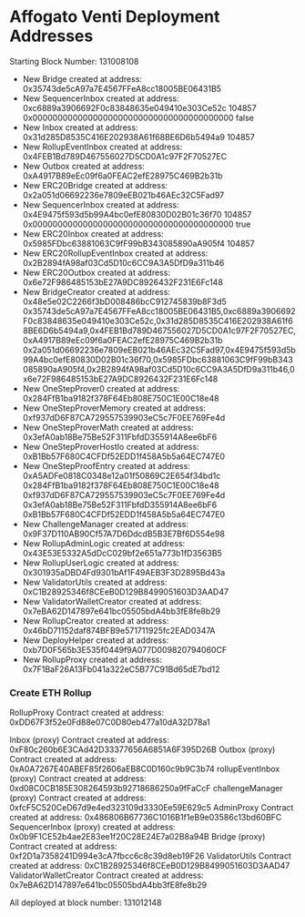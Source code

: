 # Affogato Venti Deployment Addresses

Starting Block Number: 131008108

- New Bridge created at address: 0x35743de5cA97a7E4567FFeA8cc18005BE06431B5
- New SequencerInbox created at address: 0xc6889a3906692F0c83848635e049410e303Ce52c 104857 0x0000000000000000000000000000000000000000 false
- New Inbox created at address: 0x31d285D8535C416E202938A61f68BE6D6b5494a9 104857
- New RollupEventInbox created at address: 0x4FEB1Bd789D467556027D5CD0A1c97F2F70527EC
- New Outbox created at address: 0xA4917B89eEc09f6a0FEAC2efE28975C469B2b31b
- New ERC20Bridge created at address: 0x2a051d06692236e7809eEB021b46AEc32C5Fad97
- New SequencerInbox created at address: 0x4E9475f593d5b99A4bc0efE80830D02B01c36f70 104857 0x0000000000000000000000000000000000000000 true
- New ERC20Inbox created at address: 0x5985FDbc63881063C9fF99bB343085890aA905f4 104857
- New ERC20RollupEventInbox created at address: 0x2B2894fA98af03Cd5D10c6CC9A3A5DfD9a311b46
- New ERC20Outbox created at address: 0x6e72F986485153bE27A9DC8926432F231E6Fc148
- New BridgeCreator created at address: 0x48e5e02C2266f3bD008486bcC912745839b8F3d5 0x35743de5cA97a7E4567FFeA8cc18005BE06431B5,0xc6889a3906692F0c83848635e049410e303Ce52c,0x31d285D8535C416E202938A61f68BE6D6b5494a9,0x4FEB1Bd789D467556027D5CD0A1c97F2F70527EC,0xA4917B89eEc09f6a0FEAC2efE28975C469B2b31b 0x2a051d06692236e7809eEB021b46AEc32C5Fad97,0x4E9475f593d5b99A4bc0efE80830D02B01c36f70,0x5985FDbc63881063C9fF99bB343085890aA905f4,0x2B2894fA98af03Cd5D10c6CC9A3A5DfD9a311b46,0x6e72F986485153bE27A9DC8926432F231E6Fc148
- New OneStepProver0 created at address: 0x284FfB1ba9182f378F64Eb808E750C1E00C18e48
- New OneStepProverMemory created at address: 0xf937dD6F87CA729557539903eC5c7F0EE769Fe4d
- New OneStepProverMath created at address: 0x3efA0ab18Be75Be52F311FbfdD355914A8ee6bF6
- New OneStepProverHostIo created at address: 0xB1Bb57F680C4CFDf52EDD1f458A5b5a64EC747E0
- New OneStepProofEntry created at address: 0xA5ADFe0818C0348e12a01f50869C2E654f34bd1c 0x284FfB1ba9182f378F64Eb808E750C1E00C18e48 0xf937dD6F87CA729557539903eC5c7F0EE769Fe4d 0x3efA0ab18Be75Be52F311FbfdD355914A8ee6bF6 0xB1Bb57F680C4CFDf52EDD1f458A5b5a64EC747E0
- New ChallengeManager created at address: 0x9F37D110AB90Cf57A7D6DdcdB5B3E7Bf6D554e98
- New RollupAdminLogic created at address: 0x43E53E5332A5dDcC029bf2e651a773b1fD3563B5
- New RollupUserLogic created at address: 0x301935aDBD4Fd9301bAf1F49AEB3F3D2895Bd43a
- New ValidatorUtils created at address: 0xC1B28925346f8CEeB0D129B8499051603D3AAD47
- New ValidatorWalletCreator created at address: 0x7eBA62D147897e641bc05505bdA4bb3fE8fe8b29
- New RollupCreator created at address: 0x46bD71152daf874BFB9e571711925fc2EAD0347A
- New DeployHelper created at address: 0xb7D0F565b3E535f0449f9A077D009820794060CF
- New RollupProxy created at address: 0x7F1BaF26A13Fb041a322eC5B77C91Bd65dE7bd12

### Create ETH Rollup

RollupProxy Contract created at address: 0xDD67F3f52e0Fd88e07C0D80eb477a10dA32D78a1

Inbox (proxy) Contract created at address: 0xF80c260b6E3CAd42D33377656A6851A6F395D26B
Outbox (proxy) Contract created at address: 0xA0A7267E40ABEF85f2606aEB8C0D160c9b9C3b74
rollupEventInbox (proxy) Contract created at address: 0xd08C0CB185E308264593b92718686250a9fFaCcF
challengeManager (proxy) Contract created at address: 0xfcF5C520CeD67d9e4ed323109d3330Ee59E629c5
AdminProxy Contract created at address: 0x486806B67736C1016B1f1eB9e03586c13bd60BFC
SequencerInbox (proxy) created at address: 0x0b9F1CE52b4ae2E83ee1f20C28E24E7a02B8a94B
Bridge (proxy) Contract created at address: 0xf2D1a7358241D994e3cA7fbcc6c8c39d8eb19F26
ValidatorUtils Contract created at address: 0xC1B28925346f8CEeB0D129B8499051603D3AAD47
ValidatorWalletCreator Contract created at address: 0x7eBA62D147897e641bc05505bdA4bb3fE8fe8b29

All deployed at block number: 131012148
